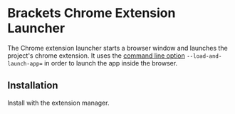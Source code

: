 

Brackets Chrome Extension Launcher
==================================

The Chrome extension launcher starts a browser window and launches the project's chrome extension.  It uses the [command line option](https://developer.chrome.com/apps/first_app#open) `--load-and-launch-app=` in order to launch the app inside the browser.


Installation
------------

Install with the extension manager.




